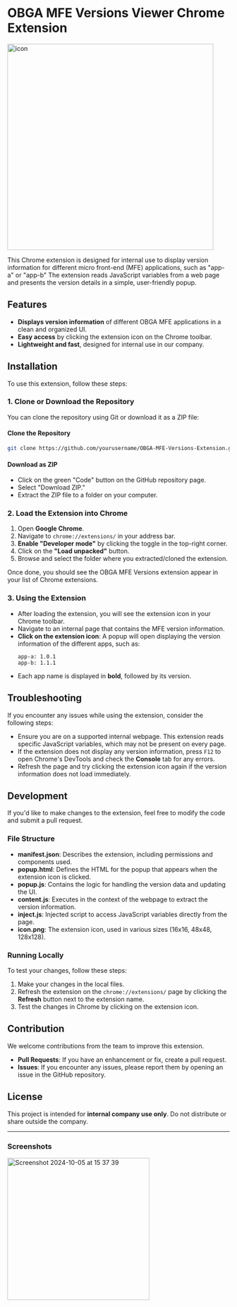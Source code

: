 # OBGA MFE Versions Viewer Chrome Extension

<img width="467" alt="icon" src="https://github.com/user-attachments/assets/f2b8bacc-b977-4281-8e98-ee555405f8fb">


This Chrome extension is designed for internal use to display version information for different micro front-end (MFE) applications, such as "app-a" or "app-b" The extension reads JavaScript variables from a web page and presents the version details in a simple, user-friendly popup.

## Features

- **Displays version information** of different OBGA MFE applications in a clean and organized UI.
- **Easy access** by clicking the extension icon on the Chrome toolbar.
- **Lightweight and fast**, designed for internal use in our company.

## Installation

To use this extension, follow these steps:

### 1. Clone or Download the Repository

You can clone the repository using Git or download it as a ZIP file:

#### Clone the Repository

```sh
git clone https://github.com/yourusername/OBGA-MFE-Versions-Extension.git
```

#### Download as ZIP

- Click on the green "Code" button on the GitHub repository page.
- Select "Download ZIP."
- Extract the ZIP file to a folder on your computer.

### 2. Load the Extension into Chrome

1. Open **Google Chrome**.
2. Navigate to `chrome://extensions/` in your address bar.
3. **Enable "Developer mode"** by clicking the toggle in the top-right corner.
4. Click on the **"Load unpacked"** button.
5. Browse and select the folder where you extracted/cloned the extension.

Once done, you should see the OBGA MFE Versions extension appear in your list of Chrome extensions.

### 3. Using the Extension

- After loading the extension, you will see the extension icon in your Chrome toolbar.
- Navigate to an internal page that contains the MFE version information.
- **Click on the extension icon**: A popup will open displaying the version information of the different apps, such as:
  ```
  app-a: 1.0.1
  app-b: 1.1.1
  ```
- Each app name is displayed in **bold**, followed by its version.

## Troubleshooting

If you encounter any issues while using the extension, consider the following steps:

- Ensure you are on a supported internal webpage. This extension reads specific JavaScript variables, which may not be present on every page.
- If the extension does not display any version information, press `F12` to open Chrome's DevTools and check the **Console** tab for any errors.
- Refresh the page and try clicking the extension icon again if the version information does not load immediately.

## Development

If you'd like to make changes to the extension, feel free to modify the code and submit a pull request.

### File Structure

- **manifest.json**: Describes the extension, including permissions and components used.
- **popup.html**: Defines the HTML for the popup that appears when the extension icon is clicked.
- **popup.js**: Contains the logic for handling the version data and updating the UI.
- **content.js**: Executes in the context of the webpage to extract the version information.
- **inject.js**: Injected script to access JavaScript variables directly from the page.
- **icon.png**: The extension icon, used in various sizes (16x16, 48x48, 128x128).

### Running Locally

To test your changes, follow these steps:

1. Make your changes in the local files.
2. Refresh the extension on the `chrome://extensions/` page by clicking the **Refresh** button next to the extension name.
3. Test the changes in Chrome by clicking on the extension icon.

## Contribution

We welcome contributions from the team to improve this extension.

- **Pull Requests**: If you have an enhancement or fix, create a pull request.
- **Issues**: If you encounter any issues, please report them by opening an issue in the GitHub repository.

## License

This project is intended for **internal company use only**. Do not distribute or share outside the company.

---

### Screenshots
<img width="322" alt="Screenshot 2024-10-05 at 15 37 39" src="https://github.com/user-attachments/assets/b9c54e0d-9eb2-4f00-b579-94cd55955aa5">


